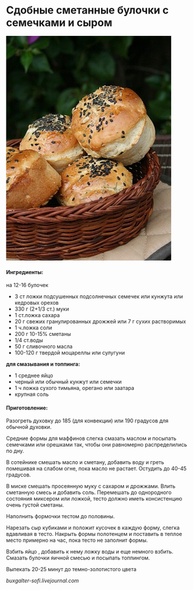 # Сдобные сметанные булочки с семечками и сыром

![](../pics/711b47dbe569fba86154d65bf94d702b.jpg)

#### Ингредиенты:

на 12-16 булочек

* 3 ст ложки подсушенных подсолнечных семечек или кунжута или кедровых орехов
* 330 г \(2+1/3 ст.\) муки
* 1 ст.ложка сахара
* 20 г свежих гранулированных дрожжей или 7 г сухих растворимых
* 1 ч.ложка соли
* 200 г 10-15% сметаны
* 1/4 ст.воды
* 50 г сливочного масла
* 100-120 г твердой моцареллы или сулугуни

**для смазывания и топпинга:**

* 1 среднее яйцо
* черный или обычный кунжут или семечки
* 1 ч ложка сухого тимьяна, орегано или заатара
* крупная соль

#### Приготовление:

Разогреть духовку до 185 \(для конвекции\) или 190 градусов для обычной духовки.

Средние формы для маффинов слегка смазать маслом и посыпать семечками или орешками так, чтобы они равномерно распределились по дну.

В сотейнике смешать масло и сметану, добавить воду и греть помешивая на слабом огне, пока масло не растает. Остудить до 40-45 градусов.

В миске смешать просеянную муку с сахаром и дрожжами. Влить сметанную смесь и добавить соль. Перемешать до однородного состояния миксером или ложкой, тесто должно иметь консистенцию очень густой сметаны.

Наполнить формочки тестом до половины.

Нарезать сыр кубиками и положит кусочек в каждую форму, слегка вдавливая в тесто. Накрыть формы полотенцем и поставить в теплое место примерно на час, пока тесто не заполнит формы.

Взбить яйцо , добавить к нему ложку воды и еще немного взбить. Смазать булочки яичной смесью и посыпать топпингом.

Выпекать 20-25 минут до темно-золотистого цвета

*buxgalter-sofi.livejournal.com*
